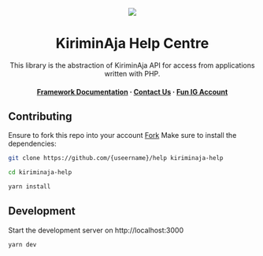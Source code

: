 <p align="center">
<img src="https://user-images.githubusercontent.com/39618526/209768908-54509816-d5d5-427e-bb01-05649ad8604a.png"/>
</p>

<h1 align="center">KiriminAja Help Centre</h1>
  <p align="center">This library is the abstraction of KiriminAja API for access from applications written with PHP.
</p>

<h4 align="center">
  <a href="https://nuxt.com/docs/getting-started/introduction">Framework Documentation</a>
  <span> · </span>
  <a href="mailto:tech@kiriminaja.com">Contact Us</a>
  <span> · </span>
  <a href="https://instagram.com/kiriminaja.it">Fun IG Account</a>
</h4>


## Contributing

Ensure to fork this repo into your account [Fork](https://github.com/kiriminaja/help/fork)
Make sure to install the dependencies:

```bash
git clone https://github.com/{useername}/help kiriminaja-help
```

```bash
cd kiriminaja-help
```

```bash
yarn install
```

## Development

Start the development server on http://localhost:3000

```bash
yarn dev
```
